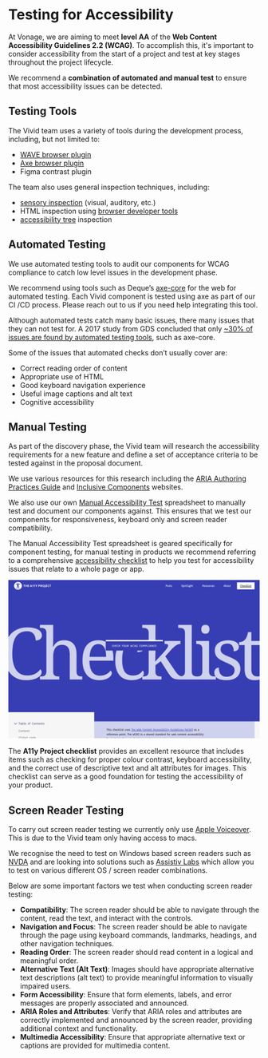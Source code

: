 # Testing for Accessibility

At Vonage, we are aiming to meet **level AA** of the **Web Content Accessibility Guidelines 2.2 (WCAG)**. To accomplish this, it's important to consider accessibility from the start of a project and test at key stages throughout the project lifecycle.

We recommend a **combination of automated and manual test** to ensure that most accessibility issues can be detected.

## Testing Tools

The Vivid team uses a variety of tools during the development process, including, but not limited to:

- [WAVE browser plugin](https://wave.webaim.org/extension/)
- [Axe browser plugin](https://chromewebstore.google.com/detail/axe-devtools-web-accessib/lhdoppojpmngadmnindnejefpokejbdd)
- Figma contrast plugin

The team also uses general inspection techniques, including:

- [sensory inspection](https://web.dev/articles/a11y-tips-for-web-dev) (visual, auditory, etc.)
- HTML inspection using [browser developer tools](https://developer.mozilla.org/en-US/docs/Learn/Common_questions/Tools_and_setup/What_are_browser_developer_tools)
- [accessibility tree](https://developer.mozilla.org/en-US/docs/Glossary/Accessibility_tree) inspection

## Automated Testing

We use automated testing tools to audit our components for WCAG compliance to catch low level issues in the development phase.

We recommend using tools such as Deque’s [axe-core](https://www.deque.com/axe/) for the web for automated testing. Each Vivid component is tested using axe as part of our CI /CD process. Please reach out to us if you need help integrating this tool.

Although automated tests catch many basic issues, there many issues that they can not test for. A 2017 study from GDS concluded that only [~30% of issues are found by automated testing tools](https://accessibility.blog.gov.uk/2017/02/24/what-we-found-when-we-tested-tools-on-the-worlds-least-accessible-webpage/), such as axe-core.

Some of the issues that automated checks don’t usually cover are:

- Correct reading order of content
- Appropriate use of HTML
- Good keyboard navigation experience
- Useful image captions and alt text
- Cognitive accessibility

## Manual Testing

As part of the discovery phase, the Vivid team will research the accessibility requirements for a new feature and define a set of acceptance criteria to be tested against in the proposal document.

We use various resources for this research including the [ARIA Authoring Practices Guide](https://www.w3.org/WAI/ARIA/apg/) and [Inclusive Components](https://inclusive-components.design/) websites.

We also use our own [Manual Accessibility Test](https://docs.google.com/spreadsheets/d/1UKyHg9DBqP8szAEbksoyfZab6G7lf98D0QWF9451aoU/edit#gid=1175911860) spreadsheet to manually test and document our components against. This ensures that we test our components for responsiveness, keyboard only and screen reader compatibility.

The Manual Accessibility Test spreadsheet is geared specifically for component testing, for manual testing in products we recommend referring to a comprehensive [accessibility checklist](https://www.a11yproject.com/checklist/) to help you test for accessibility issues that relate to a whole page or app.

[![Accessibility Project checklist](/assets/images/a11y-checklist.png)](https://www.a11yproject.com/checklist/)

The **A11y Project checklist** provides an excellent resource that includes items such as checking for proper colour contrast, keyboard accessibility, and the correct use of descriptive text and alt attributes for images. This checklist can serve as a good foundation for testing the accessibility of your product.

## Screen Reader Testing

To carry out screen reader testing we currently only use [Apple Voiceover](https://support.apple.com/en-gb/guide/voiceover/welcome/mac). This is due to the Vivid team only having access to macs.

We recognise the need to test on Windows based screen readers such as [NVDA](https://www.nvaccess.org/about-nvda/) and are looking into solutions such as [Assistiv Labs](https://assistivlabs.com/) which allow you to test on various different OS / screen reader combinations.

Below are some important factors we test when conducting screen reader testing:

- **Compatibility**: The screen reader should be able to navigate through the content, read the text, and interact with the controls.
- **Navigation and Focus**: The screen reader should be able to navigate through the page using keyboard commands, landmarks, headings, and other navigation techniques.
- **Reading Order**: The screen reader should read content in a logical and meaningful order.
- **Alternative Text (Alt Text)**: Images should have appropriate alternative text descriptions (alt text) to provide meaningful information to visually impaired users.
- **Form Accessibility**: Ensure that form elements, labels, and error messages are properly associated and announced.
- **ARIA Roles and Attributes**: Verify that ARIA roles and attributes are correctly implemented and announced by the screen reader, providing additional context and functionality.
- **Multimedia Accessibility**: Ensure that appropriate alternative text or captions are provided for multimedia content.
